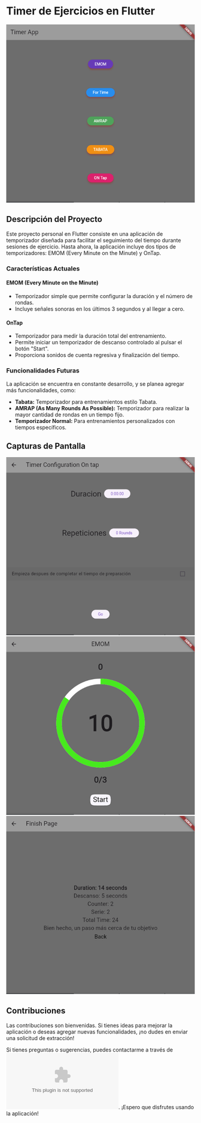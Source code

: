 # Timer de Ejercicios en Flutter

![Timer App](assets/Imagenes_readme/Inicio.png)

## Descripción del Proyecto

Este proyecto personal en Flutter consiste en una aplicación de temporizador diseñada para facilitar el seguimiento del tiempo durante sesiones de ejercicio. Hasta ahora, la aplicación incluye dos tipos de temporizadores: EMOM (Every Minute on the Minute) y OnTap.

### Características Actuales

#### EMOM (Every Minute on the Minute)
- Temporizador simple que permite configurar la duración y el número de rondas.
- Incluye señales sonoras en los últimos 3 segundos y al llegar a cero.

#### OnTap
- Temporizador para medir la duración total del entrenamiento.
- Permite iniciar un temporizador de descanso controlado al pulsar el botón "Start".
- Proporciona sonidos de cuenta regresiva y finalización del tiempo.

### Funcionalidades Futuras
La aplicación se encuentra en constante desarrollo, y se planea agregar más funcionalidades, como:

- **Tabata:** Temporizador para entrenamientos estilo Tabata.
- **AMRAP (As Many Rounds As Possible):** Temporizador para realizar la mayor cantidad de rondas en un tiempo fijo.
- **Temporizador Normal:** Para entrenamientos personalizados con tiempos específicos.

## Capturas de Pantalla

![Captura de Pantalla 1](assets/Imagenes_readme/ontapconfig.png)
![Captura de Pantalla 2](assets/Imagenes_readme/emom_timer.png)
![Captura de Pantalla 3](assets/Imagenes_readme/finsh_page.png)


## Contribuciones

Las contribuciones son bienvenidas. Si tienes ideas para mejorar la aplicación o deseas agregar nuevas funcionalidades, ¡no dudes en enviar una solicitud de extracción!


Si tienes preguntas o sugerencias, puedes contactarme a través de ![correo electrónico](ghonoresmurray@gmail.com). ¡Espero que disfrutes usando la aplicación!
